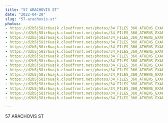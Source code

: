 ```yaml
---
title: "57 ARACHOVIS ST"
date: "2022-04-28"
slug: "57-arachovis-st"
photos:
- https://d2b5j58ir6uajk.cloudfront.net/photos/34_FILES_360_ATHENS_EXARCHIA/57%20ARACHOVIS%20ST/PHOTO/47%20Arachovis%20St.%20-%2057%20Arachovis%20St.%20%281%29.jpg
- https://d2b5j58ir6uajk.cloudfront.net/photos/34_FILES_360_ATHENS_EXARCHIA/57%20ARACHOVIS%20ST/PHOTO/47%20Arachovis%20St.%20-%2057%20Arachovis%20St.%20%2810%29.jpg
- https://d2b5j58ir6uajk.cloudfront.net/photos/34_FILES_360_ATHENS_EXARCHIA/57%20ARACHOVIS%20ST/PHOTO/47%20Arachovis%20St.%20-%2057%20Arachovis%20St.%20%2811%29.jpg
- https://d2b5j58ir6uajk.cloudfront.net/photos/34_FILES_360_ATHENS_EXARCHIA/57%20ARACHOVIS%20ST/PHOTO/47%20Arachovis%20St.%20-%2057%20Arachovis%20St.%20%2812%29.jpg
- https://d2b5j58ir6uajk.cloudfront.net/photos/34_FILES_360_ATHENS_EXARCHIA/57%20ARACHOVIS%20ST/PHOTO/47%20Arachovis%20St.%20-%2057%20Arachovis%20St.%20%2813%29.jpg
- https://d2b5j58ir6uajk.cloudfront.net/photos/34_FILES_360_ATHENS_EXARCHIA/57%20ARACHOVIS%20ST/PHOTO/47%20Arachovis%20St.%20-%2057%20Arachovis%20St.%20%2814%29.jpg
- https://d2b5j58ir6uajk.cloudfront.net/photos/34_FILES_360_ATHENS_EXARCHIA/57%20ARACHOVIS%20ST/PHOTO/47%20Arachovis%20St.%20-%2057%20Arachovis%20St.%20%282%29.jpg
- https://d2b5j58ir6uajk.cloudfront.net/photos/34_FILES_360_ATHENS_EXARCHIA/57%20ARACHOVIS%20ST/PHOTO/47%20Arachovis%20St.%20-%2057%20Arachovis%20St.%20%283%29.jpg
- https://d2b5j58ir6uajk.cloudfront.net/photos/34_FILES_360_ATHENS_EXARCHIA/57%20ARACHOVIS%20ST/PHOTO/47%20Arachovis%20St.%20-%2057%20Arachovis%20St.%20%284%29.jpg
- https://d2b5j58ir6uajk.cloudfront.net/photos/34_FILES_360_ATHENS_EXARCHIA/57%20ARACHOVIS%20ST/PHOTO/47%20Arachovis%20St.%20-%2057%20Arachovis%20St.%20%285%29.jpg
- https://d2b5j58ir6uajk.cloudfront.net/photos/34_FILES_360_ATHENS_EXARCHIA/57%20ARACHOVIS%20ST/PHOTO/47%20Arachovis%20St.%20-%2057%20Arachovis%20St.%20%286%29.jpg
- https://d2b5j58ir6uajk.cloudfront.net/photos/34_FILES_360_ATHENS_EXARCHIA/57%20ARACHOVIS%20ST/PHOTO/47%20Arachovis%20St.%20-%2057%20Arachovis%20St.%20%287%29.jpg
- https://d2b5j58ir6uajk.cloudfront.net/photos/34_FILES_360_ATHENS_EXARCHIA/57%20ARACHOVIS%20ST/PHOTO/47%20Arachovis%20St.%20-%2057%20Arachovis%20St.%20%288%29.jpg
- https://d2b5j58ir6uajk.cloudfront.net/photos/34_FILES_360_ATHENS_EXARCHIA/57%20ARACHOVIS%20ST/PHOTO/47%20Arachovis%20St.%20-%2057%20Arachovis%20St.%20%289%29.jpg
- https://d2b5j58ir6uajk.cloudfront.net/photos/34_FILES_360_ATHENS_EXARCHIA/57%20ARACHOVIS%20ST/PHOTO/47%20Arachovis%20St.%20-%2057%20Arachovis%20St..jpg
- https://d2b5j58ir6uajk.cloudfront.net/photos/34_FILES_360_ATHENS_EXARCHIA/57%20ARACHOVIS%20ST/PHOTO/57%20Arachovis%20St..JPG

---
```


57 ARACHOVIS ST
